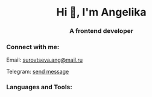 <h1 align="center">Hi 👋, I'm Angelika</h1>
<h3 align="center">A frontend developer</h3>

<h3 align="left">Connect with me:</h3>
<p> Email:
<a href="mailto:surovtseva.ang@mail.ru">surovtseva.ang@mail.ru</a>
</p>
<p align="left">Telegram:
<a href="https://t.me/su_angelika">send message</a>
</p>

<h3 align="left">Languages and Tools:</h3>

